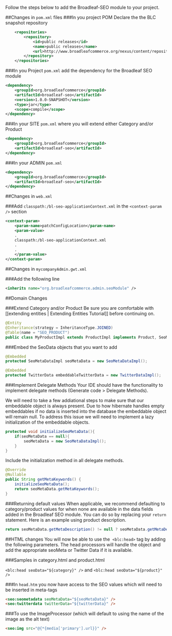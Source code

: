 Follow the steps below to add the Broadleaf-SEO module to your project.

##Changes in `pom.xml` files 
###In you project POM Declare the the BLC snapshot repository

```xml
	<repositories>
		<repository>
			<id>public releases</id>
			<name>public releases</name>
			<url>http://www.broadleafcommerce.org/nexus/content/repositories/snapshots/</url>
		</repository>
	</repositories>
```
	
###In you Project `pom.xml` add the dependency for the Broadleaf SEO module

```xml
<dependency>
	<groupId>org.broadleafcommerce</groupId>
	<artifactId>broadleaf-seo</artifactId>
	<version>1.0.0-SNAPSHOT</version>
	<type>jar</type>
	<scope>compile</scope>
</dependency>
```

###In your SITE `pom.xml` where you will extend either Category and/or Product

```xml
<dependency>
	<groupId>org.broadleafcommerce</groupId>
	<artifactId>broadleaf-seo</artifactId>
</dependency>
```

###In your ADMIN `pom.xml`

```xml
<dependency>
	<groupId>org.broadleafcommerce</groupId>
	<artifactId>broadleaf-seo</artifactId>
</dependency>
```

##Changes in `web.xml`

###Add `classpath:/bl-seo-applicationContext.xml` in the `<context-param />` section

```xml
<context-param>
	<param-name>patchConfigLocation</param-name>
	<param-value>
	.
	classpath:/bl-seo-applicationContext.xml
	.
	.
	</param-value>
</context-param>
```

##Changes in `mycompanyAdmin.gwt.xml`

###Add the following line

```xml
<inherits name="org.broadleafcommerce.admin.seoModule" />
```

##Domain Changes

###Extend Category and/or Product
Be sure you are comfortable with [[extending entities | Extending Entities Tutorial]] before continuing on.

```java
@Entity
@Inheritance(strategy = InheritanceType.JOINED)
@Table(name = "SEO_PRODUCT")
public class MyProductImpl extends ProductImpl implements Product, SeoMetaData, TwitterData {…}
```


###Embed the SeoData objects that you want to add

```java
@Embedded
protected SeoMetaDataImpl seoMetaData = new SeoMetaDataImpl();

@Embedded
protected TwitterData embeddableTwitterData = new TwitterDataImpl();
```

###Implement Delegate Methods 
Your IDE should have the functionality to implement delegate methods (Generate code > Delegate Methods). 

We will need to take a few addiational steps to make sure that our embeddable object is always present. Due to how hibernate handles empty embeddables if no data is inserted into the database the embeddable object will remain null. To address this issue we will need to implement a lazy initialization of the embeddable objects. 

```java
protected void initializeSeoMetaData(){
	if(seoMetaData == null){
		seoMetaData = new SeoMetaDataImpl();
	}
}
```

Include the initialization method in all delegate methods.

```java
@Override
@Nullable
public String getMetaKeywords() {
	initializeSeoMetaData();
	return seoMetaData.getMetaKeywords();
}
```

###Returning default values
When applicable, we recommend defaulting to category/product values for when none are available in the data fields added in the Broadleaf SEO module. You can do so by replacing your `return` statement. Here is an example using product description.

```java
return seoMetaData.getMetaDescription() != null ? seoMetaData.getMetaDescription() : super.getLongDescription();	
```

##HTML changes
You will now be able to use the  `<blc:head>` tag by adding the following parameters. The head processors will handle the object and add the appropriate seoMeta or Twitter Data if it is available.

###Samples in category.html and product.html

`<blc:head seoData="${category}" />` and `<blc:head seoData="${product}" />`

###In `head.htm` you now have access to the SEO values which will need to be inserted in meta-tags

```html
<seo:seometadata seoMetaData="${seoMetaData}" />
<seo:twitterdata twitterData="${twitterData}" />
```

###To use the ImageProcessor (which will default to using the name of the image as the alt text)

```html
<seo:img src="@{*{media['primary'].url}}" />
```